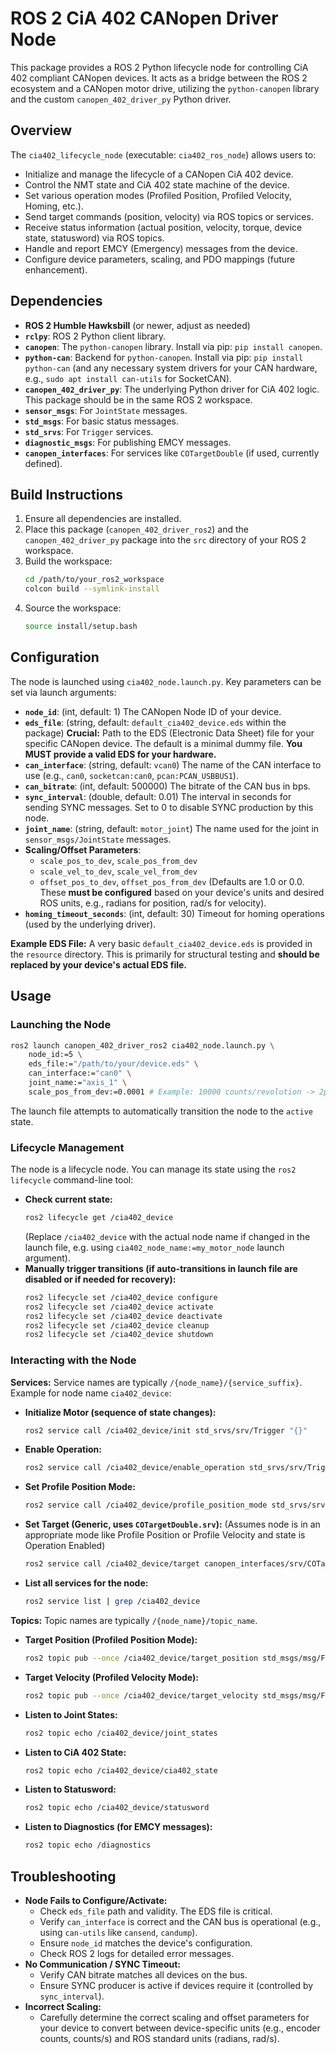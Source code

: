 # ROS 2 CiA 402 CANopen Driver Node

This package provides a ROS 2 Python lifecycle node for controlling CiA 402 compliant CANopen devices. It acts as a bridge between the ROS 2 ecosystem and a CANopen motor drive, utilizing the `python-canopen` library and the custom `canopen_402_driver_py` Python driver.

## Overview

The `cia402_lifecycle_node` (executable: `cia402_ros_node`) allows users to:
- Initialize and manage the lifecycle of a CANopen CiA 402 device.
- Control the NMT state and CiA 402 state machine of the device.
- Set various operation modes (Profiled Position, Profiled Velocity, Homing, etc.).
- Send target commands (position, velocity) via ROS topics or services.
- Receive status information (actual position, velocity, torque, device state, statusword) via ROS topics.
- Handle and report EMCY (Emergency) messages from the device.
- Configure device parameters, scaling, and PDO mappings (future enhancement).

## Dependencies

- **ROS 2 Humble Hawksbill** (or newer, adjust as needed)
- **`rclpy`**: ROS 2 Python client library.
- **`canopen`**: The `python-canopen` library. Install via pip: `pip install canopen`.
- **`python-can`**: Backend for `python-canopen`. Install via pip: `pip install python-can` (and any necessary system drivers for your CAN hardware, e.g., `sudo apt install can-utils` for SocketCAN).
- **`canopen_402_driver_py`**: The underlying Python driver for CiA 402 logic. This package should be in the same ROS 2 workspace.
- **`sensor_msgs`**: For `JointState` messages.
- **`std_msgs`**: For basic status messages.
- **`std_srvs`**: For `Trigger` services.
- **`diagnostic_msgs`**: For publishing EMCY messages.
- **`canopen_interfaces`**: For services like `COTargetDouble` (if used, currently defined).

## Build Instructions

1.  Ensure all dependencies are installed.
2.  Place this package (`canopen_402_driver_ros2`) and the `canopen_402_driver_py` package into the `src` directory of your ROS 2 workspace.
3.  Build the workspace:
    ```bash
    cd /path/to/your_ros2_workspace
    colcon build --symlink-install
    ```
4.  Source the workspace:
    ```bash
    source install/setup.bash
    ```

## Configuration

The node is launched using `cia402_node.launch.py`. Key parameters can be set via launch arguments:

-   **`node_id`**: (int, default: 1) The CANopen Node ID of your device.
-   **`eds_file`**: (string, default: `default_cia402_device.eds` within the package) **Crucial:** Path to the EDS (Electronic Data Sheet) file for your specific CANopen device. The default is a minimal dummy file. **You MUST provide a valid EDS for your hardware.**
-   **`can_interface`**: (string, default: `vcan0`) The name of the CAN interface to use (e.g., `can0`, `socketcan:can0`, `pcan:PCAN_USBBUS1`).
-   **`can_bitrate`**: (int, default: 500000) The bitrate of the CAN bus in bps.
-   **`sync_interval`**: (double, default: 0.01) The interval in seconds for sending SYNC messages. Set to 0 to disable SYNC production by this node.
-   **`joint_name`**: (string, default: `motor_joint`) The name used for the joint in `sensor_msgs/JointState` messages.
-   **Scaling/Offset Parameters**:
    -   `scale_pos_to_dev`, `scale_pos_from_dev`
    -   `scale_vel_to_dev`, `scale_vel_from_dev`
    -   `offset_pos_to_dev`, `offset_pos_from_dev`
    (Defaults are 1.0 or 0.0. These **must be configured** based on your device's units and desired ROS units, e.g., radians for position, rad/s for velocity).
-   **`homing_timeout_seconds`**: (int, default: 30) Timeout for homing operations (used by the underlying driver).

**Example EDS File:**
A very basic `default_cia402_device.eds` is provided in the `resource` directory. This is primarily for structural testing and **should be replaced by your device's actual EDS file.**

## Usage

### Launching the Node

```bash
ros2 launch canopen_402_driver_ros2 cia402_node.launch.py \
    node_id:=5 \
    eds_file:="/path/to/your/device.eds" \
    can_interface:="can0" \
    joint_name:="axis_1" \
    scale_pos_from_dev:=0.0001 # Example: 10000 counts/revolution -> 2pi/10000 rad/count
```

The launch file attempts to automatically transition the node to the `active` state.

### Lifecycle Management

The node is a lifecycle node. You can manage its state using the `ros2 lifecycle` command-line tool:

-   **Check current state:**
    ```bash
    ros2 lifecycle get /cia402_device
    ```
    (Replace `/cia402_device` with the actual node name if changed in the launch file, e.g. using `cia402_node_name:=my_motor_node` launch argument).
-   **Manually trigger transitions (if auto-transitions in launch file are disabled or if needed for recovery):**
    ```bash
    ros2 lifecycle set /cia402_device configure
    ros2 lifecycle set /cia402_device activate
    ros2 lifecycle set /cia402_device deactivate
    ros2 lifecycle set /cia402_device cleanup
    ros2 lifecycle set /cia402_device shutdown
    ```

### Interacting with the Node

**Services:**
Service names are typically `/{node_name}/{service_suffix}`. Example for node name `cia402_device`:

-   **Initialize Motor (sequence of state changes):**
    ```bash
    ros2 service call /cia402_device/init std_srvs/srv/Trigger "{}"
    ```
-   **Enable Operation:**
    ```bash
    ros2 service call /cia402_device/enable_operation std_srvs/srv/Trigger "{}"
    ```
-   **Set Profile Position Mode:**
    ```bash
    ros2 service call /cia402_device/profile_position_mode std_srvs/srv/Trigger "{}"
    ```
-   **Set Target (Generic, uses `COTargetDouble.srv`):**
    (Assumes node is in an appropriate mode like Profile Position or Profile Velocity and state is Operation Enabled)
    ```bash
    ros2 service call /cia402_device/target canopen_interfaces/srv/COTargetDouble "{target: 1.57}" # e.g., 1.57 radians or rad/s
    ```
-   **List all services for the node:**
    ```bash
    ros2 service list | grep /cia402_device
    ```

**Topics:**
Topic names are typically `/{node_name}/topic_name`.

-   **Target Position (Profiled Position Mode):**
    ```bash
    ros2 topic pub --once /cia402_device/target_position std_msgs/msg/Float64 "{data: 3.14}"
    ```
-   **Target Velocity (Profiled Velocity Mode):**
    ```bash
    ros2 topic pub --once /cia402_device/target_velocity std_msgs/msg/Float64 "{data: 0.5}"
    ```
-   **Listen to Joint States:**
    ```bash
    ros2 topic echo /cia402_device/joint_states
    ```
-   **Listen to CiA 402 State:**
    ```bash
    ros2 topic echo /cia402_device/cia402_state
    ```
-   **Listen to Statusword:**
    ```bash
    ros2 topic echo /cia402_device/statusword
    ```
-   **Listen to Diagnostics (for EMCY messages):**
    ```bash
    ros2 topic echo /diagnostics
    ```

## Troubleshooting

-   **Node Fails to Configure/Activate:**
    -   Check `eds_file` path and validity. The EDS file is critical.
    -   Verify `can_interface` is correct and the CAN bus is operational (e.g., using `can-utils` like `cansend`, `candump`).
    -   Ensure `node_id` matches the device's configuration.
    -   Check ROS 2 logs for detailed error messages.
-   **No Communication / SYNC Timeout:**
    -   Verify CAN bitrate matches all devices on the bus.
    -   Ensure SYNC producer is active if devices require it (controlled by `sync_interval`).
-   **Incorrect Scaling:**
    -   Carefully determine the correct scaling and offset parameters for your device to convert between device-specific units (e.g., encoder counts, counts/s) and ROS standard units (radians, rad/s).

